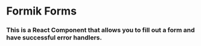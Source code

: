 # Formik Forms
### This is a React Component that allows you to fill out a form and have successful error handlers.
